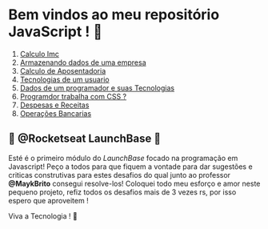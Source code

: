   # Bem vindos ao meu repositório JavaScript ! 💖

1. [Calculo Imc](https://github.com/guilherme-wolf/Javascript-class1/blob/master/imc.js)
2. [Armazenando dados de uma empresa](https://github.com/guilherme-wolf/Javascript-class1/blob/master/empresa.js)
1. [Calculo de Aposentadoria](https://github.com/guilherme-wolf/Javascript-class1/blob/master/aposentadoria.js)
1. [Tecnologias de um usuario](https://github.com/guilherme-wolf/Javascript-class1/blob/master/tecnologias.js)
1. [Dados de um programador e suas Tecnologias](https://github.com/guilherme-wolf/Javascript-class1/blob/master/programador.js)
1. [Programdor trabalha com CSS ?](https://github.com/guilherme-wolf/Javascript-class1/blob/master/buscacss.js)
1. [Despesas e Receitas](https://github.com/guilherme-wolf/Javascript-class1/blob/master/despesas-receitas.js)
1. [Operações Bancarias](https://github.com/guilherme-wolf/Javascript-class1/blob/master/OperacoesB.js)

  ## 🚀 @Rocketseat LaunchBase 🚀

Esté é o primeiro módulo do _LaunchBase_ focado na programação em Javascript!
Peço a todos para que fiquem a vontade para dar sugestões e criticas construtivas para estes desafios do qual junto ao professor **@MaykBrito** consegui resolve-los!
Coloquei todo meu esforço e amor neste pequeno projeto, refiz todos os desafios mais de 3 vezes rs, por isso espero que aproveitem !


Viva a Tecnologia ! 🎉
